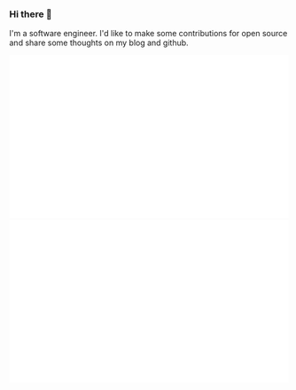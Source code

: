 ### Hi there 🍨

I'm a software engineer. I'd like to make some contributions for open source and share some thoughts on my blog and github.

<a href="https://github.com/jstrieb/github-stats">

![](https://github.com/shiyindaxiaojie/github-stats/blob/master/generated/overview.svg)![](https://github.com/shiyindaxiaojie/github-stats/blob/master/generated/languages.svg)

</a>
